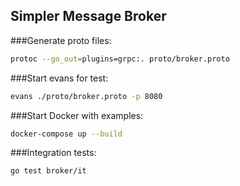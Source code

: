 Simpler Message Broker
----------------------

###Generate proto files:
```bash
protoc --go_out=plugins=grpc:. proto/broker.proto
```

###Start evans for test:
```bash
evans ./proto/broker.proto -p 8080
```

###Start Docker with examples:
```bash
docker-compose up --build
```

###Integration tests:
```bash
go test broker/it
```